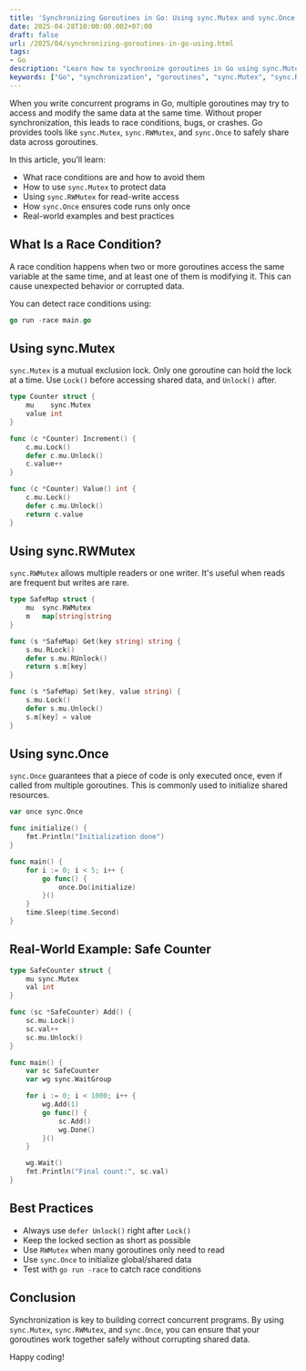 ```yaml
---
title: 'Synchronizing Goroutines in Go: Using sync.Mutex and sync.Once'
date: 2025-04-28T10:00:00.002+07:00
draft: false
url: /2025/04/synchronizing-goroutines-in-go-using.html
tags: 
- Go
description: "Learn how to synchronize goroutines in Go using sync.Mutex, sync.RWMutex, and sync.Once."
keywords: ["Go", "synchronization", "goroutines", "sync.Mutex", "sync.RWMutex", "sync.Once", "concurrency"]
---
```


When you write concurrent programs in Go, multiple goroutines may try to access and modify the same data at the same time. Without proper synchronization, this leads to race conditions, bugs, or crashes. Go provides tools like `sync.Mutex`, `sync.RWMutex`, and `sync.Once` to safely share data across goroutines.

In this article, you’ll learn:

*   What race conditions are and how to avoid them
*   How to use `sync.Mutex` to protect data
*   Using `sync.RWMutex` for read-write access
*   How `sync.Once` ensures code runs only once
*   Real-world examples and best practices

What Is a Race Condition?
-------------------------

A race condition happens when two or more goroutines access the same variable at the same time, and at least one of them is modifying it. This can cause unexpected behavior or corrupted data.

You can detect race conditions using:

```go
go run -race main.go
```

Using sync.Mutex
----------------

`sync.Mutex` is a mutual exclusion lock. Only one goroutine can hold the lock at a time. Use `Lock()` before accessing shared data, and `Unlock()` after.

```go
type Counter struct {
    mu    sync.Mutex
    value int
}

func (c *Counter) Increment() {
    c.mu.Lock()
    defer c.mu.Unlock()
    c.value++
}

func (c *Counter) Value() int {
    c.mu.Lock()
    defer c.mu.Unlock()
    return c.value
} 
```

Using sync.RWMutex
------------------

`sync.RWMutex` allows multiple readers or one writer. It's useful when reads are frequent but writes are rare.

```go
type SafeMap struct {
    mu  sync.RWMutex
    m   map[string]string
}

func (s *SafeMap) Get(key string) string {
    s.mu.RLock()
    defer s.mu.RUnlock()
    return s.m[key]
}

func (s *SafeMap) Set(key, value string) {
    s.mu.Lock()
    defer s.mu.Unlock()
    s.m[key] = value
} 
```

Using sync.Once
---------------

`sync.Once` guarantees that a piece of code is only executed once, even if called from multiple goroutines. This is commonly used to initialize shared resources.

```go
var once sync.Once

func initialize() {
    fmt.Println("Initialization done")
}

func main() {
    for i := 0; i < 5; i++ {
        go func() {
            once.Do(initialize)
        }()
    }
    time.Sleep(time.Second)
} 
```

Real-World Example: Safe Counter
--------------------------------

```go
type SafeCounter struct {
    mu sync.Mutex
    val int
}

func (sc *SafeCounter) Add() {
    sc.mu.Lock()
    sc.val++
    sc.mu.Unlock()
}

func main() {
    var sc SafeCounter
    var wg sync.WaitGroup

    for i := 0; i < 1000; i++ {
        wg.Add(1)
        go func() {
            sc.Add()
            wg.Done()
        }()
    }

    wg.Wait()
    fmt.Println("Final count:", sc.val)
} 
```

Best Practices
--------------

*   Always use `defer Unlock()` right after `Lock()`
*   Keep the locked section as short as possible
*   Use `RWMutex` when many goroutines only need to read
*   Use `sync.Once` to initialize global/shared data
*   Test with `go run -race` to catch race conditions

Conclusion
----------

Synchronization is key to building correct concurrent programs. By using `sync.Mutex`, `sync.RWMutex`, and `sync.Once`, you can ensure that your goroutines work together safely without corrupting shared data.

Happy coding!